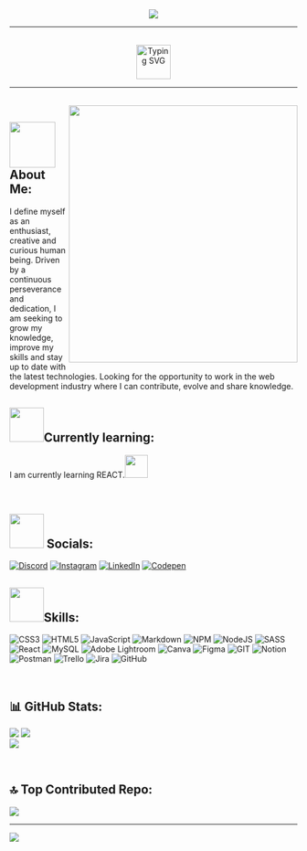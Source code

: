 <div id="header" align="center">
  <img src="https://media.licdn.com/dms/image/D4D16AQFiOaUe1JEOLQ/profile-displaybackgroundimage-shrink_350_1400/0/1690210588154?e=1706745600&v=beta&t=YKpF_MOaaoqhbuMIglgztXBfS3rfYXtP-VviUAEc9aY" width="auto" height="auto"/>
</div>

-----------------------------------------------------------------

<br/>
<div id="header" align="center">
  <a href="https://git.io/typing-svg"><img src="https://readme-typing-svg.demolab.com?font=Fira+Code&size=26&pause=1000&color=F7F7F7&width=435&lines=Hello%2C+World+!+I'm+Ecaterina" alt="Typing SVG" height="60"/></a>
</div>

----------------------------------------------------------------------

<br/>

<img src="https://github.com/ecaterinamh/ecaterinamh/assets/107798204/5ba6f876-75b4-4d58-8765-396ee06703b5" width="400" height="450" align="right"/>
<h2><img src="https://media.giphy.com/media/v1.Y2lkPTc5MGI3NjExNnpobGxmNjZ4eHR4aHA0dGY4cHpkcnl3OHB5ZGJ4OWd2aGhzNW41dSZlcD12MV9pbnRlcm5hbF9naWZfYnlfaWQmY3Q9cw/CJMICviHRlROaQw0JS/giphy.gif" height="80"/> About Me:</h2>

<p>I define myself as an enthusiast, creative and curious human being. Driven by a continuous perseverance and dedication, I am seeking to grow my knowledge, improve my skills and stay up to date with the latest technologies.
Looking for the opportunity to work in the web development industry where I can contribute, evolve and share knowledge.</p>

<h2><img src="https://media.giphy.com/media/NW0piN9IqsibPqtZ5R/giphy.gif" width="60" height="60"/>Currently learning:</h2>
<p>I am currently learning REACT.<img src="https://user-images.githubusercontent.com/74038190/212257467-871d32b7-e401-42e8-a166-fcfd7baa4c6b.gif" width="40" height="40"/></p> 
<br/>

<h2><img src="https://user-images.githubusercontent.com/74038190/214644152-52f47eb3-5e31-4f47-8758-05c9468d5596.gif" width="60" height="60"/> Socials: </h2>

[![Discord](https://img.shields.io/badge/Discord-%237289DA.svg?logo=discord&logoColor=white)](https://discord.gg/ecaterinamihai#6013) [![Instagram](https://img.shields.io/badge/Instagram-%23E4405F.svg?logo=Instagram&logoColor=white)](https://instagram.com/ecaterinamh) [![LinkedIn](https://img.shields.io/badge/LinkedIn-%230077B5.svg?logo=linkedin&logoColor=white)](https://linkedin.com/in/ecaterinamihai) [![Codepen](https://img.shields.io/badge/Codepen-000000?style=for-the-badge&logo=codepen&logoColor=white)](https://codepen.io/ecaterinamh) 
<br/>

<h2><img src="https://user-images.githubusercontent.com/74038190/212284087-bbe7e430-757e-4901-90bf-4cd2ce3e1852.gif" width="60" height="60"/>Skills:</h2>

![CSS3](https://img.shields.io/badge/css3-%231572B6.svg?style=plastic&logo=css3&logoColor=white) ![HTML5](https://img.shields.io/badge/html5-%23E34F26.svg?style=plastic&logo=html5&logoColor=white) ![JavaScript](https://img.shields.io/badge/javascript-%23323330.svg?style=plastic&logo=javascript&logoColor=%23F7DF1E) ![Markdown](https://img.shields.io/badge/markdown-%23000000.svg?style=plastic&logo=markdown&logoColor=white) ![NPM](https://img.shields.io/badge/NPM-%23000000.svg?style=plastic&logo=npm&logoColor=white) ![NodeJS](https://img.shields.io/badge/node.js-6DA55F?style=plastic&logo=node.js&logoColor=white) ![SASS](https://img.shields.io/badge/SASS-hotpink.svg?style=plastic&logo=SASS&logoColor=white) ![React](https://img.shields.io/badge/react-%2320232a.svg?style=plastic&logo=react&logoColor=%2361DAFB) ![MySQL](https://img.shields.io/badge/mysql-%2300f.svg?style=plastic&logo=mysql&logoColor=white) ![Adobe Lightroom](https://img.shields.io/badge/Adobe%20Lightroom-31A8FF.svg?style=plastic&logo=Adobe%20Lightroom&logoColor=white) ![Canva](https://img.shields.io/badge/Canva-%2300C4CC.svg?style=plastic&logo=Canva&logoColor=white) 	![Figma](https://img.shields.io/badge/figma-%23F24E1E.svg?style=plastic&logo=figma&logoColor=white) ![GIT](https://img.shields.io/badge/Git-fc6d26?style=plastic&logo=git&logoColor=white) ![Notion](https://img.shields.io/badge/Notion-%23000000.svg?style=plastic&logo=notion&logoColor=white) ![Postman](https://img.shields.io/badge/Postman-FF6C37?style=plastic&logo=postman&logoColor=white) ![Trello](https://img.shields.io/badge/Trello-%23026AA7.svg?style=plastic&logo=Trello&logoColor=white) ![Jira](https://img.shields.io/badge/jira-%230A0FFF.svg?style=plastic&logo=jira&logoColor=white) ![GitHub](https://img.shields.io/badge/GitHub-%23121011.svg?style=plastic&logo=github&logoColor=white)

<br/>


<h2>📊 GitHub Stats:</h2>

![](https://github-readme-stats.vercel.app/api?username=ecaterinamh&theme=chartreuse-dark&hide_border=false&include_all_commits=false&count_private=false) 
![](https://github-readme-streak-stats.herokuapp.com/?user=ecaterinamh&theme=chartreuse-dark&hide_border=false) <br/>
![](https://github-readme-stats.vercel.app/api/top-langs/?username=ecaterinamh&theme=chartreuse-dark&hide_border=false&include_all_commits=false&count_private=false&layout=compact)

<br/>

<h2>🔝 Top Contributed Repo: </h2>

![](https://github-contributor-stats.vercel.app/api?username=ecaterinamh&limit=5&theme=dark&combine_all_yearly_contributions=true)


---
[![](https://visitcount.itsvg.in/api?id=ecaterinamh&icon=0&color=12)](https://visitcount.itsvg.in)



